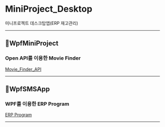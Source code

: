 # MiniProject_Desktop
미니프로젝트 데스크탑앱(ERP 재고관리)

------------------------
## 🎦WpfMiniProject

### Open API를 이용한 Movie Finder
[Movie_Finder_API](WpfMiniProject)


------------------------
## 📑WpfSMSApp

### WPF를 이용한 ERP Program
[ERP Program](WpfSMSApp)

------------------------
